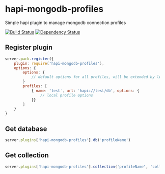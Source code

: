 # hapi-mongodb-profiles

Simple hapi plugin to manage mongodb connection profiles

[![Build Status](https://travis-ci.org/z0mt3c/hapi-mongodb-profiles.png)](https://travis-ci.org/z0mt3c/hapi-mongodb-profiles)
[![Dependency Status](https://gemnasium.com/z0mt3c/hapi-mongodb-profiles.png)](https://gemnasium.com/z0mt3c/hapi-mongodb-profiles)


## Register plugin

```js
server.pack.register({
    plugin: require('hapi-mongodb-profiles'),
    options: {
        options: {
            // default options for all profiles, will be extended by local profile options
        }
        profiles: [
            { name: 'test', url: 'hapi://test/db', options: {
                // local profile options
            }}
        ]
    }
}
```

## Get database

```js
server.plugins['hapi-mongodb-profiles'].db('profileName')
```

## Get collection

```js
server.plugins['hapi-mongodb-profiles'].collection('profileName', 'collectionName')
```

